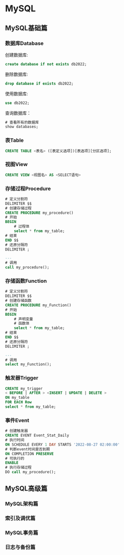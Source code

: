 # MySQL

## MySQL基础篇

### 数据库Database

创建数据库:

```sql
create database if not exists db2022;
```

删除数据库:

```sql
drop database if exists db2022;
```

使用数据库:

```sql
use db2022;
```

查询数据库：

```sql
# 查看所有的数据库
show databases;
```

### 表Table

```sql
CREATE TABLE <表名> ([表定义选项])[表选项][分区选项];
```

### 视图View

```sql
CREATE VIEW <视图名> AS <SELECT语句>
```

### 存储过程Procedure

```sql
# 定义分割符
DELIMITER $$
# 创建存储过程
CREATE PROCEDURE my_procedure()
# 开始
BEGIN
	# 过程体
	select * from my_table;
# 结束
END $$
# 还原分隔符
DELIMITER ;

--- 
# 调用
call my_procedure();
```

### 存储函数Function

```sql
# 定义分割符
DELIMITER $$
# 创建存储函数
CREATE PROCEDURE my_Function()
# 开始
BEGIN
	# 声明变量
	# 函数体
	select * from my_table;
# 结束
END $$
# 还原分隔符
DELIMITER ;

--- 
# 调用
select my_Function();
```

### 触发器Trigger

```sql
CREATE my_trigger 
< BEFORE | AFTER > <INSERT | UPDATE | DELETE >
ON my_table 
FOR EACH Row
select * from my_table;
```

### 事件Event

```sql
# 创建触发器
CREATE EVENT Event_Stat_Daily
# 执行时间
ON SCHEDULE EVERY 1 DAY STARTS '2022-08-27 02:00:00'
# 判断event时间是否到期
ON COMPLETION PRESERVE
# 可执行的
ENABLE
# 执行存储过程
DO call my_procedure();
```

## MySQL高级篇

### MySQL架构篇

### 索引及调优篇

### MySQL事务篇

### 日志与备份篇
